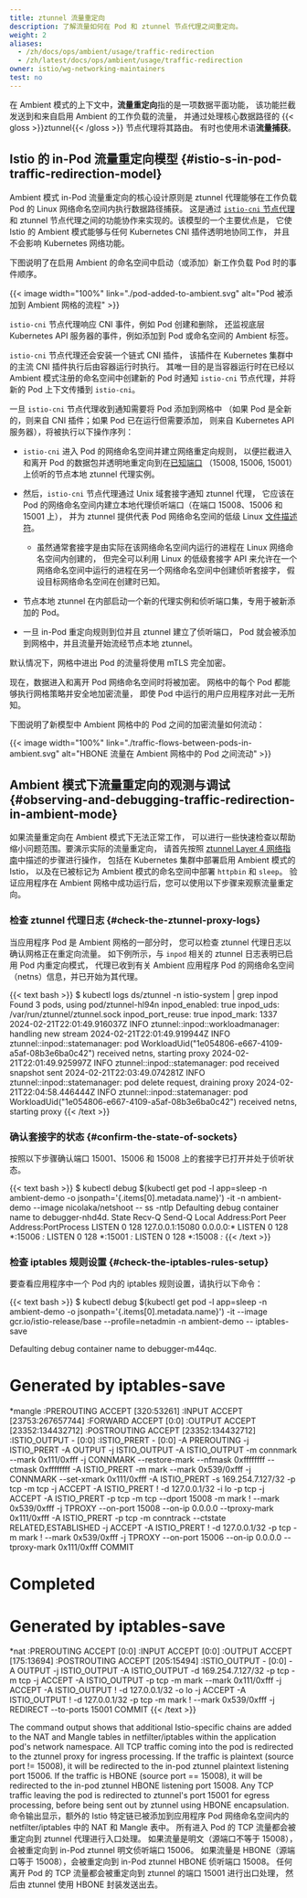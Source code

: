 ```yaml
---
title: ztunnel 流量重定向
description: 了解流量如何在 Pod 和 ztunnel 节点代理之间重定向。
weight: 2
aliases:
  - /zh/docs/ops/ambient/usage/traffic-redirection
  - /zh/latest/docs/ops/ambient/usage/traffic-redirection
owner: istio/wg-networking-maintainers
test: no
---
```


在 Ambient 模式的上下文中，**流量重定向**指的是一项数据平面功能，
该功能拦截发送到和来自启用 Ambient 的工作负载的流量，
并通过处理核心数据路径的 {{< gloss >}}ztunnel{{< /gloss >}} 节点代理将其路由。
有时也使用术语**流量捕获**。

## Istio 的 in-Pod 流量重定向模型 {#istio-s-in-pod-traffic-redirection-model}

Ambient 模式 in-Pod 流量重定向的核心设计原则是 ztunnel
代理能够在工作负载 Pod 的 Linux 网络命名空间内执行数据路径捕获。
这是通过 [`istio-cni` 节点代理](/zh/docs/setup/additional-setup/cni/)和
ztunnel 节点代理之间的功能协作来实现的。该模型的一个主要优点是，
它使 Istio 的 Ambient 模式能够与任何 Kubernetes CNI 插件透明地协同工作，
并且不会影响 Kubernetes 网络功能。

下图说明了在启用 Ambient 的命名空间中启动（或添加）新工作负载 Pod 时的事件顺序。

{{< image width="100%"
    link="./pod-added-to-ambient.svg"
    alt="Pod 被添加到 Ambient 网格的流程"
    >}}

`istio-cni` 节点代理响应 CNI 事件，例如 Pod 创建和删除，
还监视底层 Kubernetes API 服务器的事件，例如添加到 Pod 或命名空间的 Ambient 标签。

`istio-cni` 节点代理还会安装一个链式 CNI 插件，
该插件在 Kubernetes 集群中的主流 CNI 插件执行后由容器运行时执行。
其唯一目的是当容器运行时在已经以 Ambient 模式注册的命名空间中创建新的
Pod 时通知 `istio-cni` 节点代理，并将新的 Pod 上下文传播到 `istio-cni`。

一旦 `istio-cni` 节点代理收到通知需要将 Pod 添加到网格中
（如果 Pod 是全新的，则来自 CNI 插件；如果 Pod 已在运行但需要添加，
则来自 Kubernetes API 服务器），将被执行以下操作序列：

- `istio-cni` 进入 Pod 的网络命名空间并建立网络重定向规则，
  以便拦截进入和离开 Pod 的数据包并透明地重定向到在[已知端口](https://github.com/istio/ztunnel/blob/master/ARCHITECTURE.md#ports)
  （15008, 15006, 15001）上侦听的节点本地 ztunnel 代理实例。

- 然后，`istio-cni` 节点代理通过 Unix 域套接字通知 ztunnel 代理，
  它应该在 Pod 的网络命名空间内建立本地代理侦听端口（在端口 15008、15006 和 15001 上），
  并为 ztunnel 提供代表 Pod 网络命名空间的低级 Linux [文件描述符](https://en.wikipedia.org/wiki/File_descriptor)。
    - 虽然通常套接字是由实际在该网络命名空间内运行的进程在 Linux 网络命名空间内创建的，
      但完全可以利用 Linux 的低级套接字 API
      来允许在一个网络命名空间中运行的进程在另一个网络命名空间中创建侦听套接字，
      假设目标网络命名空间在创建时已知。

- 节点本地 ztunnel 在内部启动一个新的代理实例和侦听端口集，专用于被新添加的 Pod。

- 一旦 in-Pod 重定向规则到位并且 ztunnel 建立了侦听端口，
  Pod 就会被添加到网格中，并且流量开始流经节点本地 ztunnel。

默认情况下，网格中进出 Pod 的流量将使用 mTLS 完全加密。

现在，数据进入和离开 Pod 网络命名空间时将被加密。
网格中的每个 Pod 都能够执行网格策略并安全地加密流量，
即使 Pod 中运行的用户应用程序对此一无所知。

下图说明了新模型中 Ambient 网格中的 Pod 之间的加密流量如何流动：

{{< image width="100%"
    link="./traffic-flows-between-pods-in-ambient.svg"
    alt="HBONE 流量在 Ambient 网格中的 Pod 之间流动"
    >}}

## Ambient 模式下流量重定向的观测与调试 {#observing-and-debugging-traffic-redirection-in-ambient-mode}

如果流量重定向在 Ambient 模式下无法正常工作，
可以进行一些快速检查以帮助缩小问题范围。要演示实际的流量重定向，
请首先按照 [ztunnel Layer 4 网络指南](/zh/docs/ops/ambient/usage/ztunnel)中描述的步骤进行操作，
包括在 Kubernetes 集群中部署启用 Ambient 模式的 Istio，
以及在已被标记为 Ambient 模式的命名空间中部署 `httpbin` 和 `sleep`。
验证应用程序在 Ambient 网格中成功运行后，您可以使用以下步骤来观察流量重定向。

### 检查 ztunnel 代理日志 {#check-the-ztunnel-proxy-logs}

当应用程序 Pod 是 Ambient 网格的一部分时，
您可以检查 ztunnel 代理日志以确认网格正在重定向流量。
如下例所示，与 `inpod` 相关的 ztunnel 日志表明已启用 Pod 内重定向模式，
代理已收到有关 Ambient 应用程序 Pod 的网络命名空间（netns）信息，并已开始为其代理。

{{< text bash >}}
$ kubectl logs ds/ztunnel -n istio-system  | grep inpod
Found 3 pods, using pod/ztunnel-hl94n
inpod_enabled: true
inpod_uds: /var/run/ztunnel/ztunnel.sock
inpod_port_reuse: true
inpod_mark: 1337
2024-02-21T22:01:49.916037Z  INFO ztunnel::inpod::workloadmanager: handling new stream
2024-02-21T22:01:49.919944Z  INFO ztunnel::inpod::statemanager: pod WorkloadUid("1e054806-e667-4109-a5af-08b3e6ba0c42") received netns, starting proxy
2024-02-21T22:01:49.925997Z  INFO ztunnel::inpod::statemanager: pod received snapshot sent
2024-02-21T22:03:49.074281Z  INFO ztunnel::inpod::statemanager: pod delete request, draining proxy
2024-02-21T22:04:58.446444Z  INFO ztunnel::inpod::statemanager: pod WorkloadUid("1e054806-e667-4109-a5af-08b3e6ba0c42") received netns, starting proxy
{{< /text >}}

### 确认套接字的状态 {#confirm-the-state-of-sockets}

按照以下步骤确认端口 15001、15006 和 15008 上的套接字已打开并处于侦听状态。

{{< text bash >}}
$ kubectl debug $(kubectl get pod -l app=sleep -n ambient-demo -o jsonpath='{.items[0].metadata.name}') -it -n ambient-demo  --image nicolaka/netshoot  -- ss -ntlp
Defaulting debug container name to debugger-nhd4d.
State  Recv-Q Send-Q Local Address:Port  Peer Address:PortProcess
LISTEN 0      128        127.0.0.1:15080      0.0.0.0:*
LISTEN 0      128                *:15006            *:*
LISTEN 0      128                *:15001            *:*
LISTEN 0      128                *:15008            *:*
{{< /text >}}

### 检查 iptables 规则设置 {#check-the-iptables-rules-setup}

要查看应用程序中一个 Pod 内的 iptables 规则设置，请执行以下命令：

{{< text bash >}}
$ kubectl debug $(kubectl get pod -l app=sleep -n ambient-demo -o jsonpath='{.items[0].metadata.name}') -it --image gcr.io/istio-release/base --profile=netadmin -n ambient-demo -- iptables-save

Defaulting debug container name to debugger-m44qc.
# Generated by iptables-save
*mangle
:PREROUTING ACCEPT [320:53261]
:INPUT ACCEPT [23753:267657744]
:FORWARD ACCEPT [0:0]
:OUTPUT ACCEPT [23352:134432712]
:POSTROUTING ACCEPT [23352:134432712]
:ISTIO_OUTPUT - [0:0]
:ISTIO_PRERT - [0:0]
-A PREROUTING -j ISTIO_PRERT
-A OUTPUT -j ISTIO_OUTPUT
-A ISTIO_OUTPUT -m connmark --mark 0x111/0xfff -j CONNMARK --restore-mark --nfmask 0xffffffff --ctmask 0xffffffff
-A ISTIO_PRERT -m mark --mark 0x539/0xfff -j CONNMARK --set-xmark 0x111/0xfff
-A ISTIO_PRERT -s 169.254.7.127/32 -p tcp -m tcp -j ACCEPT
-A ISTIO_PRERT ! -d 127.0.0.1/32 -i lo -p tcp -j ACCEPT
-A ISTIO_PRERT -p tcp -m tcp --dport 15008 -m mark ! --mark 0x539/0xfff -j TPROXY --on-port 15008 --on-ip 0.0.0.0 --tproxy-mark 0x111/0xfff
-A ISTIO_PRERT -p tcp -m conntrack --ctstate RELATED,ESTABLISHED -j ACCEPT
-A ISTIO_PRERT ! -d 127.0.0.1/32 -p tcp -m mark ! --mark 0x539/0xfff -j TPROXY --on-port 15006 --on-ip 0.0.0.0 --tproxy-mark 0x111/0xfff
COMMIT
# Completed
# Generated by iptables-save
*nat
:PREROUTING ACCEPT [0:0]
:INPUT ACCEPT [0:0]
:OUTPUT ACCEPT [175:13694]
:POSTROUTING ACCEPT [205:15494]
:ISTIO_OUTPUT - [0:0]
-A OUTPUT -j ISTIO_OUTPUT
-A ISTIO_OUTPUT -d 169.254.7.127/32 -p tcp -m tcp -j ACCEPT
-A ISTIO_OUTPUT -p tcp -m mark --mark 0x111/0xfff -j ACCEPT
-A ISTIO_OUTPUT ! -d 127.0.0.1/32 -o lo -j ACCEPT
-A ISTIO_OUTPUT ! -d 127.0.0.1/32 -p tcp -m mark ! --mark 0x539/0xfff -j REDIRECT --to-ports 15001
COMMIT
{{< /text >}}

The command output shows that additional Istio-specific chains are added to the NAT and Mangle tables in netfilter/iptables within the application pod's network namespace. All TCP traffic coming into the pod is redirected to the ztunnel proxy for ingress processing. If the traffic is plaintext (source port != 15008), it will be redirected to the in-pod ztunnel plaintext listening port 15006. If the traffic is HBONE (source port == 15008), it will be redirected to the in-pod ztunnel HBONE listening port 15008. Any TCP traffic leaving the pod is redirected to ztunnel's port 15001 for egress processing, before being sent out by ztunnel using HBONE encapsulation.
命令输出显示，额外的 Istio 特定链已被添加到应用程序 Pod
网络命名空间内的 netfilter/iptables 中的 NAT 和 Mangle 表中。
所有进入 Pod 的 TCP 流量都会被重定向到 ztunnel 代理进行入口处理。
如果流量是明文（源端口不等于 15008），会被重定向到 in-Pod ztunnel 明文侦听端口 15006。
如果流量是 HBONE（源端口等于 15008），会被重定向到 in-Pod ztunnel HBONE 侦听端口 15008。
任何离开 Pod 的 TCP 流量都会被重定向到 ztunnel 的端口 15001 进行出口处理，
然后由 ztunnel 使用 HBONE 封装发送出去。
